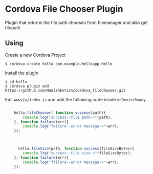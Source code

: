 # Cordova File Chooser Plugin

Plugin that returns the file path choosen from filemanager and also get filepath.

## Using

Create a new Cordova Project

    $ cordova create hello com.example.helloapp Hello
    
Install the plugin

    $ cd hello
    $ cordova plugin add https://github.com/Manishkotian/cordova_fileChooser.git
    

Edit `www/js/index.js` and add the following code inside `onDeviceReady`

```js

    hello.fileChooser( function success(path){
		console.log("success--file path->"+path);
	}, function failure(err){
		console.log("failure--error message->"+err);
    });


	
      hello.fileSize(path, function success(fileSizeBytes){
		console.log("success--file size->"+fileSizeBytes);
	}, function failure(err){
		console.log("failure--error message->"+err);
    });

